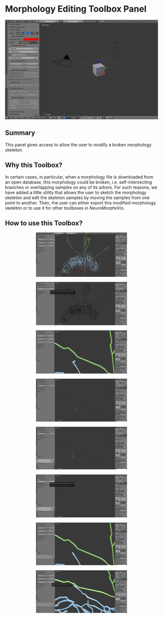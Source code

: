 # Morphology Editing Toolbox Panel

<p align="center">
  <img src="images/gui-soma-toolbox-open.jpg" width=800>
</p>

## Summary
This panel gives access to allow the user to modify a broken morphology skeleton.       

## Why this Toolbox?
In certain cases, in particular, when a morphology file is downloaded from an open database, this 
morphology could be broken, i.e. self-intersecting branches or overlapping samples on any of its arbors.
For such reasons, we have added a little utility that allows the user to sketch the morphology skeleton
and edit the skeleton samples by moving the samples from one point to another. Then, the user can either 
export this modified morphology skeleton or to use it for other toolboxes in _NeuroMorphoVis_.

## How to use this Toolbox?

<p align="center">
  <img src="images/morphology-editing/editing-1.png" width=300>
</p>

<p align="center">
  <img src="images/morphology-editing/editing-2.png" width=300>
</p>

<p align="center">
  <img src="images/morphology-editing/editing-3.png" width=300>
</p>

<p align="center">
  <img src="images/morphology-editing/editing-4.png" width=300>
</p>

<p align="center">
  <img src="images/morphology-editing/editing-5.png" width=300>
</p>

<p align="center">
  <img src="images/morphology-editing/editing-6.png" width=300>
</p>

<p align="center">
  <img src="images/morphology-editing/editing-7.png" width=300>
</p>

<p align="center">
  <img src="images/morphology-editing/editing-8.png" width=300>
</p>
